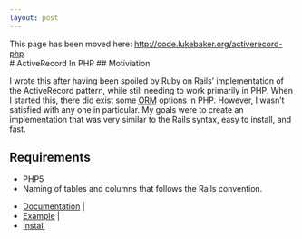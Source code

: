 ```yaml
---
layout: post
---
```

<div class="alert">
    This page has been moved here: <a href="http://code.lukebaker.org/activerecord-php">http://code.lukebaker.org/activerecord-php</a>
</div>
# ActiveRecord In PHP
## Motiviation

I wrote this after having been spoiled by Ruby on Rails’ implementation
of the ActiveRecord pattern, while still needing to work primarily in
PHP. When I started this, there did exist some
<acronym title="Object-relational mapping">ORM</acronym> options in PHP.
However, I wasn’t satisfied with any one in particular. My goals were to
create an implementation that was very similar to the Rails syntax, easy
to install, and fast.

## Requirements

-   PHP5
-   Naming of tables and columns that follows the Rails convention.

<ul class="breadcrumb">
  <li><a href="/projects/activerecord-in-php/documentation/">Documentation</a> <span class="divider">|</span></li>
  <li><a href="/projects/activerecord-in-php/example/">Example</a> <span class="divider">|</span></li>
  <li><a href="/projects/activerecord-in-php/install/">Install</a></li>
</ul>
